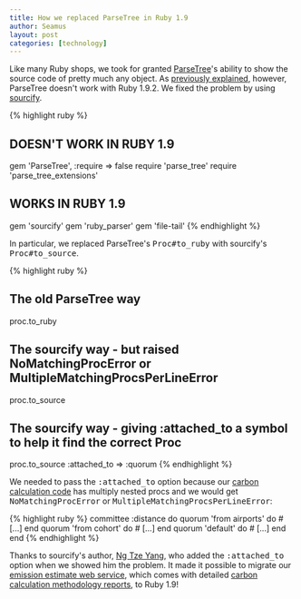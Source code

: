 ```yaml
---
title: How we replaced ParseTree in Ruby 1.9
author: Seamus
layout: post
categories: [technology]
---
```


Like many Ruby shops, we took for granted [ParseTree](http://parsetree.rubyforge.org/ParseTree/)'s ability to show the source code of pretty much any object. As [previously explained](http://blog.zenspider.com/2009/04/parsetree-eol.html), however, ParseTree doesn't work with Ruby 1.9.2. We fixed the problem by using [sourcify](https://github.com/ngty/sourcify).

{% highlight ruby %}
## DOESN'T WORK IN RUBY 1.9
gem 'ParseTree', :require => false
require 'parse_tree'
require 'parse_tree_extensions'

## WORKS IN RUBY 1.9
gem 'sourcify'
gem 'ruby_parser'
gem 'file-tail'
{% endhighlight %}

In particular, we replaced ParseTree's <tt>Proc#to_ruby</tt> with sourcify's <tt>Proc#to_source</tt>.

{% highlight ruby %}
## The old ParseTree way
proc.to_ruby
## The sourcify way - but raised NoMatchingProcError or MultipleMatchingProcsPerLineError
proc.to_source
## The sourcify way - giving :attached_to a symbol to help it find the correct Proc
proc.to_source :attached_to => :quorum
{% endhighlight %}

We needed to pass the <tt>:attached_to</tt> option because our [carbon calculation code](https://github.com/brighterplanet/flight/blob/master/lib/flight/carbon_model.rb) has multiply nested procs and we would get <tt>NoMatchingProcError</tt> or <tt>MultipleMatchingProcsPerLineError</tt>:

{% highlight ruby %}
committee :distance do
  quorum 'from airports' do
    # [...]
  end
  quorum 'from cohort' do
    # [...]
  end
  quorum 'default' do
    # [...]
  end
end
{% endhighlight %}

Thanks to sourcify's author, [Ng Tze Yang](https://github.com/ngty), who added the <tt>:attached_to</tt> option when we showed him the problem. It made it possible to migrate our [emission estimate web service](http://carbon.brighterplanet.com), which comes with detailed [carbon calculation methodology reports](http://carbon.brighterplanet.com/flights?destination_airport[iata_code]=SFO&origin_airport[iata_code]=JAC), to Ruby 1.9! 
